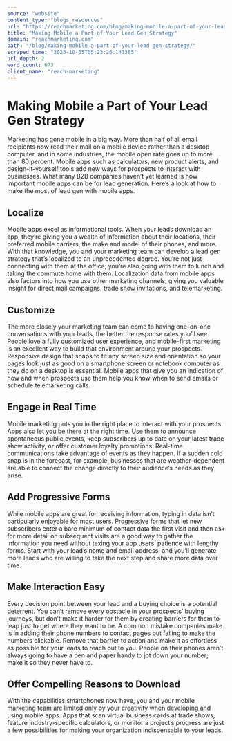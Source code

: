 ```yaml
---
source: "website"
content_type: "blogs_resources"
url: "https://reachmarketing.com/blog/making-mobile-a-part-of-your-lead-gen-strategy/"
title: "Making Mobile a Part of Your Lead Gen Strategy"
domain: "reachmarketing.com"
path: "/blog/making-mobile-a-part-of-your-lead-gen-strategy/"
scraped_time: "2025-10-05T05:23:26.147385"
url_depth: 2
word_count: 673
client_name: "reach-marketing"
---
```


# Making Mobile a Part of Your Lead Gen Strategy

Marketing has gone mobile in a big way. More than half of all email recipients now read their mail on a mobile device rather than a desktop computer, and in some industries, the mobile open rate goes up to more than 80 percent. Mobile apps such as calculators, new product alerts, and design-it-yourself tools add new ways for prospects to interact with businesses. What many B2B companies haven’t yet learned is how important mobile apps can be for lead generation. Here’s a look at how to make the most of lead gen with mobile apps.

## Localize

Mobile apps excel as informational tools. When your leads download an app, they’re giving you a wealth of information about their locations, their preferred mobile carriers, the make and model of their phones, and more. With that knowledge, you and your marketing team can develop a lead gen strategy that’s localized to an unprecedented degree. You’re not just connecting with them at the office; you’re also going with them to lunch and taking the commute home with them. Localization data from mobile apps also factors into how you use other marketing channels, giving you valuable insight for direct mail campaigns, trade show invitations, and telemarketing.

## Customize

The more closely your marketing team can come to having one-on-one conversations with your leads, the better the response rates you’ll see. People love a fully customized user experience, and mobile-first marketing is an excellent way to build that environment around your prospects. Responsive design that snaps to fit any screen size and orientation so your pages look just as good on a smartphone screen or notebook computer as they do on a desktop is essential. Mobile apps that give you an indication of how and when prospects use them help you know when to send emails or schedule telemarketing calls.

## Engage in Real Time

Mobile marketing puts you in the right place to interact with your prospects. Apps also let you be there at the right time. Use them to announce spontaneous public events, keep subscribers up to date on your latest trade show activity, or offer customer loyalty promotions. Real-time communications take advantage of events as they happen. If a sudden cold snap is in the forecast, for example, businesses that are weather-dependent are able to connect the change directly to their audience’s needs as they arise.

## Add Progressive Forms

While mobile apps are great for receiving information, typing in data isn’t particularly enjoyable for most users. Progressive forms that let new subscribers enter a bare minimum of contact data the first visit and then ask for more detail on subsequent visits are a good way to gather the information you need without taxing your app users’ patience with lengthy forms. Start with your lead’s name and email address, and you’ll generate more leads who are willing to take the next step and share more data over time.

## Make Interaction Easy

Every decision point between your lead and a buying choice is a potential deterrent. You can’t remove every obstacle in your prospects’ buying journeys, but don’t make it harder for them by creating barriers for them to leap just to get where they want to be. A common mistake companies make is in adding their phone numbers to contact pages but failing to make the numbers clickable. Remove that barrier to action and make it as effortless as possible for your leads to reach out to you. People on their phones aren’t always going to have a pen and paper handy to jot down your number; make it so they never have to.

## Offer Compelling Reasons to Download

With the capabilities smartphones now have, you and your mobile marketing team are limited only by your creativity when developing and using mobile apps. Apps that scan virtual business cards at trade shows, feature industry-specific calculators, or monitor a project’s progress are just a few possibilities for making your organization indispensable to your leads.